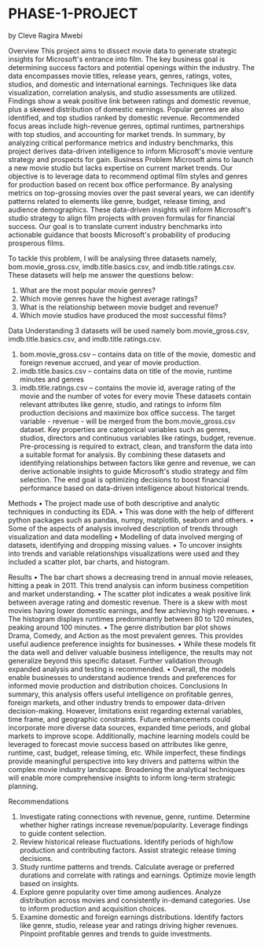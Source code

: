# PHASE-1-PROJECT

by Cleve Ragira Mwebi

Overview
This project aims to dissect movie data to generate strategic insights for Microsoft's entrance into film. The key business goal is determining success factors and potential openings within the industry. The data encompasses movie titles, release years, genres, ratings, votes, studios, and domestic and international earnings. Techniques like data visualization, correlation analysis, and studio assessments are utilized. Findings show a weak positive link between ratings and domestic revenue, plus a skewed distribution of domestic earnings. Popular genres are also identified, and top studios ranked by domestic revenue. Recommended focus areas include high-revenue genres, optimal runtimes, partnerships with top studios, and accounting for market trends. In summary, by analyzing critical performance metrics and industry benchmarks, this project derives data-driven intelligence to inform Microsoft's movie venture strategy and prospects for gain.
Business Problem
Microsoft aims to launch a new movie studio but lacks expertise on current market trends. Our objective is to leverage data to recommend optimal film styles and genres for production based on recent box office performance. By analysing metrics on top-grossing movies over the past several years, we can identify patterns related to elements like genre, budget, release timing, and audience demographics. These data-driven insights will inform Microsoft's studio strategy to align film projects with proven formulas for financial success. Our goal is to translate current industry benchmarks into actionable guidance that boosts Microsoft's probability of producing prosperous films.

To tackle this problem, I will be analysing three datasets namely, bom.movie_gross.csv, imdb.title.basics.csv, and imdb.title.ratings.csv. These datasets will help me answer the questions below:
1.	What are the most popular movie genres?
2.	Which movie genres have the highest average ratings?
3.	What is the relationship between movie budget and revenue?
4.	Which movie studios have produced the most successful films?
   
Data Understanding
3 datasets will be used namely bom.movie_gross.csv, imdb.title.basics.csv, and imdb.title.ratings.csv.
1. bom.movie_gross.csv – contains data on title of the movie, domestic and foreign revenue accrued, and year of movie production. 
2. imdb.title.basics.csv – contains data on title of the movie, runtime minutes and genres   
3. imdb.title.ratings.csv – contains the movie id, average rating of the movie and the number of votes for every movie
These datasets contain relevant attributes like genre, studio, and ratings to inform film production decisions and maximize box office success. The target variable - revenue - will be merged from the bom.movie_gross.csv dataset. Key properties are categorical variables such as genres, studios, directors and continuous variables like ratings, budget, revenue. Pre-processing is required to extract, clean, and transform the data into a suitable format for analysis. By combining these datasets and identifying relationships between factors like genre and revenue, we can derive actionable insights to guide Microsoft's studio strategy and film selection. The end goal is optimizing decisions to boost financial performance based on data-driven intelligence about historical trends.

Methods
•	The project made use of both descriptive and analytic techniques in conducting its EDA. 
•	This was done with the help of different python packages such as pandas, numpy, matplotlib, seaborn and others. 
•	Some of the aspects of analysis involved description of trends through visualization and data modelling
•	Modelling of data involved merging of datasets, identifying and dropping missing values.
•	To uncover insights into trends and variable relationships visualizations were used and they included a scatter plot, bar charts, and histogram.

Results
•	The bar chart shows a decreasing trend in annual movie releases, hitting a peak in 2011. This trend analysis can inform business competition and market understanding.
•	The scatter plot indicates a weak positive link between average rating and domestic revenue. There is a skew with most movies having lower domestic earnings, and few achieving high revenues.
•	The histogram displays runtimes predominantly between 80 to 120 minutes, peaking around 100 minutes.
•	The genre distribution bar plot shows Drama, Comedy, and Action as the most prevalent genres. This provides useful audience preference insights for businesses.
•	While these models fit the data well and deliver valuable business intelligence, the results may not generalize beyond this specific dataset. Further validation through expanded analysis and testing is recommended.
•	Overall, the models enable businesses to understand audience trends and preferences for informed movie production and distribution choices.
Conclusions
In summary, this analysis offers useful intelligence on profitable genres, foreign markets, and other industry trends to empower data-driven decision-making. However, limitations exist regarding external variables, time frame, and geographic constraints. Future enhancements could incorporate more diverse data sources, expanded time periods, and global markets to improve scope. Additionally, machine learning models could be leveraged to forecast movie success based on attributes like genre, runtime, cast, budget, release timing, etc. While imperfect, these findings provide meaningful perspective into key drivers and patterns within the complex movie industry landscape. Broadening the analytical techniques will enable more comprehensive insights to inform long-term strategic planning.


Recommendations
1.	Investigate rating connections with revenue, genre, runtime. Determine whether higher ratings increase revenue/popularity. Leverage findings to guide content selection.
2.	Review historical release fluctuations. Identify periods of high/low production and contributing factors. Assist strategic release timing decisions.
3.	Study runtime patterns and trends. Calculate average or preferred durations and correlate with ratings and earnings. Optimize movie length based on insights.
4.	Explore genre popularity over time among audiences. Analyze distribution across movies and consistently in-demand categories. Use to inform production and acquisition choices.
5.	Examine domestic and foreign earnings distributions. Identify factors like genre, studio, release year and ratings driving higher revenues. Pinpoint profitable genres and trends to guide investments.
